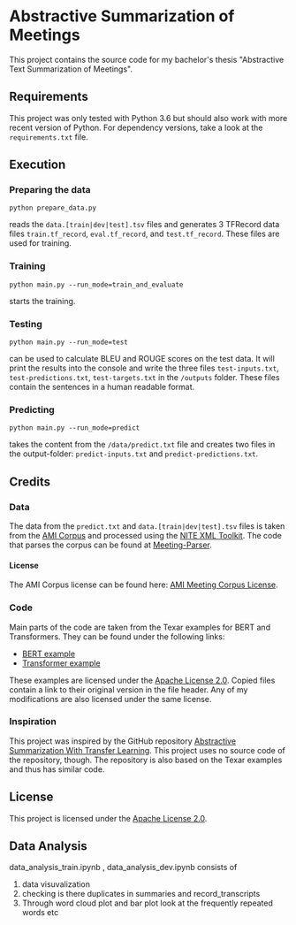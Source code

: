 # Abstractive Summarization of Meetings

This project contains the source code for my bachelor's thesis "Abstractive Text Summarization of Meetings".

## Requirements

This project was only tested with Python 3.6 but should also work with more recent version of Python.
For dependency versions, take a look at the `requirements.txt` file.

## Execution

### Preparing the data

```
python prepare_data.py
```

reads the `data.[train|dev|test].tsv` files and generates 3 TFRecord data files `train.tf_record`, `eval.tf_record`, and `test.tf_record`.
These files are used for training.

### Training

```
python main.py --run_mode=train_and_evaluate
```

starts the training.

### Testing

```
python main.py --run_mode=test
```

can be used to calculate BLEU and ROUGE scores on the test data.
It will print the results into the console and write the three files `test-inputs.txt`, `test-predictions.txt`, `test-targets.txt`
in the `/outputs` folder. These files contain the sentences in a human readable format.

### Predicting

```
python main.py --run_mode=predict
```

takes the content from the `/data/predict.txt` file and creates two files in the output-folder: `predict-inputs.txt` and
`predict-predictions.txt`.

## Credits

### Data

The data from the `predict.txt` and `data.[train|dev|test].tsv` files is taken from the [AMI Corpus](http://groups.inf.ed.ac.uk/ami/corpus/) 
and processed using the [NITE XML Toolkit](http://groups.inf.ed.ac.uk/nxt/index.shtml). The code that parses the corpus
can be found at [Meeting-Parser](https://github.com/Bastian/Meeting-Parser).

#### License

The AMI Corpus license can be found here: [AMI Meeting Corpus License](http://groups.inf.ed.ac.uk/ami/corpus/license.shtml).

### Code

Main parts of the code are taken from the Texar examples for BERT and Transformers. They can be found under
the following links:

* [BERT example](https://github.com/asyml/texar/blob/413e07f859acbbee979f274b52942edd57b335c1/examples/bert/)
* [Transformer example](https://github.com/asyml/texar/blob/413e07f859acbbee979f274b52942edd57b335c1/examples/transformer/)

These examples are licensed under the [Apache License 2.0](https://github.com/asyml/texar/blob/413e07f859acbbee979f274b52942edd57b335c1/LICENSE#).
Copied files contain a link to their original version in the file header. Any of my modifications
are also licensed under the same license.

### Inspiration

This project was inspired by the GitHub repository [Abstractive Summarization With Transfer Learning](https://github.com/santhoshkolloju/Abstractive-Summarization-With-Transfer-Learning).
This project uses no source code of the repository, though. The repository is also based on the Texar examples and thus
has similar code.

## License

This project is licensed under the [Apache License 2.0](/LICENSE).

## Data Analysis
data_analysis_train.ipynb , data_analysis_dev.ipynb consists of 
 1. data visuvalization
 2. checking is there duplicates in summaries and record_transcripts
 3. Through word cloud plot and bar plot look at the frequently repeated words etc  
